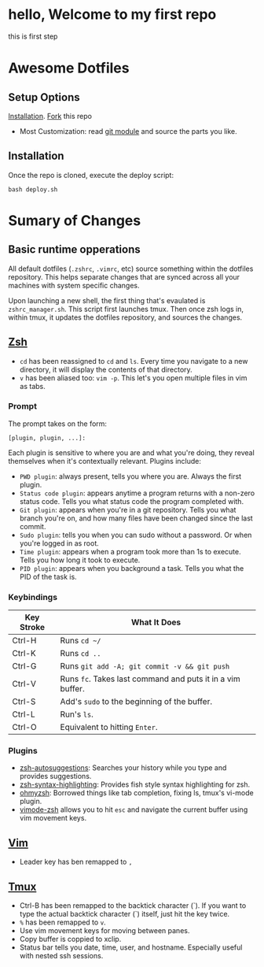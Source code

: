 hello, Welcome to my first repo
=============
this is first step 

# Awesome Dotfiles

## Setup Options

[Installation](#installation).
[Fork]() this repo 

* Most Customization: read [git module](https://git-scm.com/book/en/v2/Git-Tools-Submodules) and source the parts you like. 

## Installation

Once the repo is cloned, execute the deploy script:
```
bash deploy.sh
```

# Sumary of Changes

## Basic runtime opperations 

All default dotfiles (`.zshrc`, `.vimrc`, etc) source something within the dotfiles repository. This helps separate changes that are synced across all your machines with system specific changes.

Upon launching a new shell, the first thing that's evaulated is `zshrc_manager.sh`. This script first launches tmux. Then once zsh logs in, within tmux, it updates the dotfiles repository, and sources the changes.

## [Zsh](https://en.wikipedia.org/wiki/Z_shell)

* `cd` has been reassigned to `cd` and `ls`. Every time you navigate to a new directory, it will display the contents of that directory.
* `v` has been aliased too: `vim -p`. This let's you open multiple files in vim as tabs. 

### Prompt

The prompt takes on the form:

```
[plugin, plugin, ...]: 
```

Each plugin is sensitive to where you are and what you're doing, they reveal themselves when it's contextually relevant. Plugins include:

* `PWD plugin`: always present, tells you where you are. Always the first plugin.
* `Status code plugin`: appears anytime a program returns with a non-zero status code. Tells you what status code the program completed with. 
* `Git plugin`: appears when you're in a git repository. Tells you what branch you're on, and how many files have been changed since the last commit.
* `Sudo plugin`: tells you when you can sudo without a password. Or when you're logged in as root.
* `Time plugin`: appears when a program took more than 1s to execute. Tells you how long it took to execute.
* `PID plugin`: appears when you background a task. Tells you what the PID of the task is.

### Keybindings
| Key Stroke | What It Does |
|------------|--------------|
| Ctrl-H     | Runs ``cd ~/`` |
| Ctrl-K     | Runs ``cd ..`` |
| Ctrl-G     | Runs ``git add -A; git commit -v && git push`` |
| Ctrl-V     | Runs ``fc``. Takes last command and puts it in a vim buffer. |
| Ctrl-S     | Add's ``sudo`` to the beginning of the buffer. |
| Ctrl-L     | Run's ``ls``. |
| Ctrl-O     | Equivalent to hitting ``Enter``. |

### Plugins

* [zsh-autosuggestions](https://github.com/zsh-users/zsh-autosuggestions): Searches your history while you type and provides suggestions.
* [zsh-syntax-highlighting](https://github.com/zsh-users/zsh-syntax-highlighting/tree/ad522a091429ba180c930f84b2a023b40de4dbcc): Provides fish style syntax highlighting for zsh.
* [ohmyzsh](https://github.com/robbyrussell/oh-my-zsh/tree/291e96dcd034750fbe7473482508c08833b168e3): Borrowed things like tab completion, fixing ls, tmux's vi-mode plugin.
* [vimode-zsh](https://github.com/robbyrussell/oh-my-zsh/tree/master/plugins/vi-mode) allows you to hit `esc` and navigate the current buffer using vim movement keys.

## [Vim](https://en.wikipedia.org/wiki/Vim_(text_editor))

* Leader key has ben remapped to `,`

## [Tmux](https://en.wikipedia.org/wiki/Tmux)

* Ctrl-B has been remapped to the backtick character (&#96;). If you want to type the actual backtick character (&#96;) itself, just hit the key twice.
* `%` has been remapped to `v`.
* Use vim movement keys for moving between panes. 
* Copy buffer is coppied to xclip.
* Status bar tells you date, time, user, and hostname. Especially useful with nested ssh sessions. 
